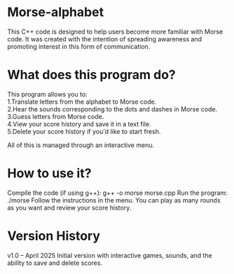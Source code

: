 # Morse-alphabet
This C++ code is designed to help users become more familiar with Morse code. It was created with the intention of spreading awareness and promoting interest in this form of communication.

# What does this program do?
This program allows you to:<br>
1.Translate letters from the alphabet to Morse code.<br>
2.Hear the sounds corresponding to the dots and dashes in Morse code.<br>
3.Guess letters from Morse code.<br>
4.View your score history and save it in a text file.<br>
5.Delete your score history if you'd like to start fresh.<br>

All of this is managed through an interactive menu.

# How to use it?
Compile the code (if using g++):
g++ -o morse morse.cpp
Run the program:
./morse
Follow the instructions in the menu.
You can play as many rounds as you want and review your score history.

# Version History
v1.0 – April 2025
Initial version with interactive games, sounds, and the ability to save and delete scores.

